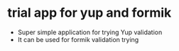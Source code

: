 # trial app for yup and formik

- Super simple application for trying Yup validation
- It can be used for formik validation trying
